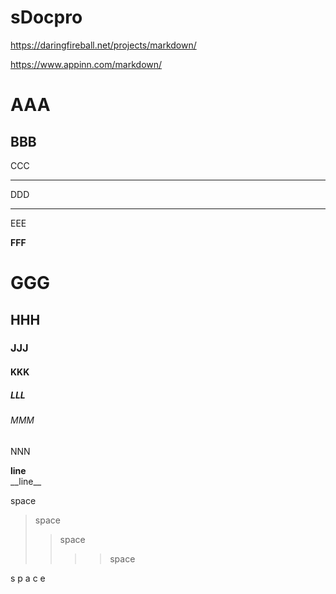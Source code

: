 # sDocpro

https://daringfireball.net/projects/markdown/

https://www.appinn.com/markdown/


AAA
===
BBB
---
CCC
***
DDD
___
EEE

**FFF**

# GGG
## HHH
### JJJ
#### KKK
##### LLL
###### MMM
NNN


__line__   
\_\_line\_\_   

space   
>space   
>>space   
>>>>space   

s p a c e   



